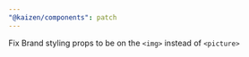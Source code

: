 ```yaml
---
"@kaizen/components": patch
---
```


Fix Brand styling props to be on the `<img>` instead of `<picture>`
